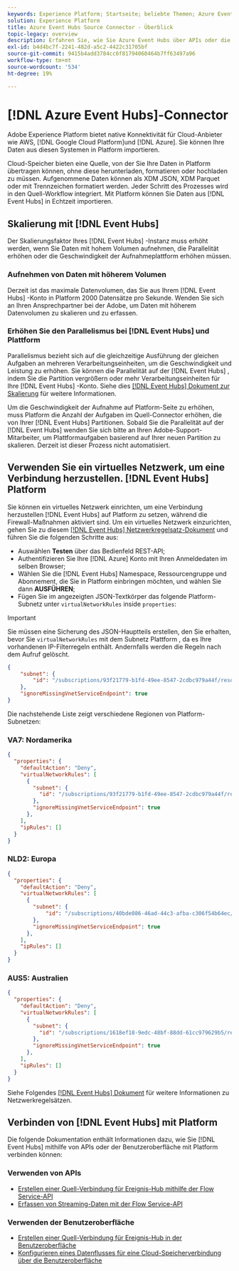 ```yaml
---
keywords: Experience Platform; Startseite; beliebte Themen; Azure Event-Hubs; Azure-Event-Hubs; Event-Hubs; Event-Hubs
solution: Experience Platform
title: Azure Event Hubs Source Connector - Überblick
topic-legacy: overview
description: Erfahren Sie, wie Sie Azure Event Hubs über APIs oder die Benutzeroberfläche mit Adobe Experience Platform verbinden.
exl-id: b4d4bc7f-2241-482d-a5c2-4422c31705bf
source-git-commit: 9415b4add3784cc6f81794060464b7ff63497a96
workflow-type: tm+mt
source-wordcount: '534'
ht-degree: 19%

---
```



# [!DNL Azure Event Hubs]-Connector

Adobe Experience Platform bietet native Konnektivität für Cloud-Anbieter wie AWS, [!DNL Google Cloud Platform]und [!DNL Azure]. Sie können Ihre Daten aus diesen Systemen in Platform importieren.

Cloud-Speicher bieten eine Quelle, von der Sie Ihre Daten in Platform übertragen können, ohne diese herunterladen, formatieren oder hochladen zu müssen. Aufgenommene Daten können als XDM JSON, XDM Parquet oder mit Trennzeichen formatiert werden. Jeder Schritt des Prozesses wird in den Quell-Workflow integriert. Mit Platform können Sie Daten aus [!DNL Event Hubs] in Echtzeit importieren.

## Skalierung mit [!DNL Event Hubs]

Der Skalierungsfaktor Ihres [!DNL Event Hubs] -Instanz muss erhöht werden, wenn Sie Daten mit hohem Volumen aufnehmen, die Parallelität erhöhen oder die Geschwindigkeit der Aufnahmeplattform erhöhen müssen.

### Aufnehmen von Daten mit höherem Volumen

Derzeit ist das maximale Datenvolumen, das Sie aus Ihrem [!DNL Event Hubs] -Konto in Platform 2000 Datensätze pro Sekunde. Wenden Sie sich an Ihren Ansprechpartner bei der Adobe, um Daten mit höherem Datenvolumen zu skalieren und zu erfassen.

### Erhöhen Sie den Parallelismus bei [!DNL Event Hubs] und Plattform

Parallelismus bezieht sich auf die gleichzeitige Ausführung der gleichen Aufgaben an mehreren Verarbeitungseinheiten, um die Geschwindigkeit und Leistung zu erhöhen. Sie können die Parallelität auf der [!DNL Event Hubs] , indem Sie die Partition vergrößern oder mehr Verarbeitungseinheiten für Ihre [!DNL Event Hubs] -Konto. Siehe dies [[!DNL Event Hubs] Dokument zur Skalierung](https://docs.microsoft.com/en-us/azure/event-hubs/event-hubs-scalability) für weitere Informationen.

Um die Geschwindigkeit der Aufnahme auf Platform-Seite zu erhöhen, muss Platform die Anzahl der Aufgaben im Quell-Connector erhöhen, die von Ihrer [!DNL Event Hubs] Partitionen. Sobald Sie die Parallelität auf der [!DNL Event Hubs] wenden Sie sich bitte an Ihren Adobe-Support-Mitarbeiter, um Plattformaufgaben basierend auf Ihrer neuen Partition zu skalieren. Derzeit ist dieser Prozess nicht automatisiert.

## Verwenden Sie ein virtuelles Netzwerk, um eine Verbindung herzustellen. [!DNL Event Hubs] Platform

Sie können ein virtuelles Netzwerk einrichten, um eine Verbindung herzustellen [!DNL Event Hubs] auf Platform zu setzen, während die Firewall-Maßnahmen aktiviert sind. Um ein virtuelles Netzwerk einzurichten, gehen Sie zu diesem [[!DNL Event Hubs] Netzwerkregelsatz-Dokument](https://docs.microsoft.com/en-us/rest/api/eventhub/preview/namespaces-network-rule-set/create-or-update-network-rule-set#code-try-0) und führen Sie die folgenden Schritte aus:

* Auswählen **Testen** über das Bedienfeld REST-API;
* Authentifizieren Sie Ihre [!DNL Azure] Konto mit Ihren Anmeldedaten im selben Browser;
* Wählen Sie die [!DNL Event Hubs] Namespace, Ressourcengruppe und Abonnement, die Sie in Platform einbringen möchten, und wählen Sie dann **AUSFÜHREN**;
* Fügen Sie im angezeigten JSON-Textkörper das folgende Platform-Subnetz unter `virtualNetworkRules` inside `properties`:


>[!IMPORTANT]
>
>Sie müssen eine Sicherung des JSON-Hauptteils erstellen, den Sie erhalten, bevor Sie `virtualNetworkRules` mit dem Subnetz Plattform , da es Ihre vorhandenen IP-Filterregeln enthält. Andernfalls werden die Regeln nach dem Aufruf gelöscht.


```json
{
    "subnet": {
        "id": "/subscriptions/93f21779-b1fd-49ee-8547-2cdbc979a44f/resourceGroups/ethos_12_prod_va7_network/providers/Microsoft.Network/virtualNetworks/ethos_12_prod_va7_network_10_19_144_0_22/subnets/ethos_12_prod_va7_network_10_19_144_0_22"
    },
    "ignoreMissingVnetServiceEndpoint": true
}
```

Die nachstehende Liste zeigt verschiedene Regionen von Platform-Subnetzen:

### VA7: Nordamerika

```json
{
  "properties": {
    "defaultAction": "Deny",
    "virtualNetworkRules": [
      {
        "subnet": {
          "id": "/subscriptions/93f21779-b1fd-49ee-8547-2cdbc979a44f/resourceGroups/ethos_12_prod_va7_network/providers/Microsoft.Network/virtualNetworks/ethos_12_prod_va7_network_10_19_144_0_22/subnets/ethos_12_prod_va7_network_10_19_144_0_22"
        },
        "ignoreMissingVnetServiceEndpoint": true
      },
    ],
    "ipRules": []
  }
}
```

### NLD2: Europa

```json
{
  "properties": {
    "defaultAction": "Deny",
    "virtualNetworkRules": [
      {
        "subnet": {
            "id": "/subscriptions/40bde086-46ad-44c3-afba-c306f54b64ec/resourceGroups/ethos_12_prod_nld2_network/providers/Microsoft.Network/virtualNetworks/ethos_12_prod_nld2_network_10_20_40_0_23/subnets/ethos_12_prod_nld2_network_10_20_40_0_23"
        }, 
        "ignoreMissingVnetServiceEndpoint": true
      },
    ],
    "ipRules": []
  }
}
```

### AUS5: Australien

```json
{
  "properties": {
    "defaultAction": "Deny",
    "virtualNetworkRules": [
      {
        "subnet": {
          "id": "/subscriptions/1618ef18-9edc-48bf-88dd-61cc979629b5/resourceGroups/ethos_12_prod_aus5_network/providers/Microsoft.Network/virtualNetworks/ethos_12_prod_aus5_network_10_21_116_0_22/subnets/ethos_12_prod_aus5_network_10_21_116_0_22"
        },
        "ignoreMissingVnetServiceEndpoint": true
      },
    ],
    "ipRules": []
  }
}
```

Siehe Folgendes [[!DNL Event Hubs] Dokument](https://docs.microsoft.com/en-us/rest/api/eventhub/preview/namespaces-network-rule-set/create-or-update-network-rule-set) für weitere Informationen zu Netzwerkregelsätzen.

## Verbinden von [!DNL Event Hubs] mit Platform

Die folgende Dokumentation enthält Informationen dazu, wie Sie [!DNL Event Hubs] mithilfe von APIs oder der Benutzeroberfläche mit Platform verbinden können:

### Verwenden von APIs

* [Erstellen einer Quell-Verbindung für Ereignis-Hub mithilfe der Flow Service-API](../../tutorials/api/create/cloud-storage/eventhub.md)
* [Erfassen von Streaming-Daten mit der Flow Service-API](../../tutorials/api/collect/streaming.md)

### Verwenden der Benutzeroberfläche

* [Erstellen einer Quell-Verbindung für Ereignis-Hub in der Benutzeroberfläche](../../tutorials/ui/create/cloud-storage/eventhub.md)
* [Konfigurieren eines Datenflusses für eine Cloud-Speicherverbindung über die Benutzeroberfläche](../../tutorials/ui/dataflow/streaming/cloud-storage-streaming.md)
